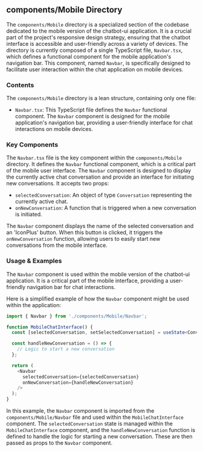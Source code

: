
## components/Mobile Directory

The `components/Mobile` directory is a specialized section of the codebase dedicated to the mobile version of the chatbot-ui application. It is a crucial part of the project's responsive design strategy, ensuring that the chatbot interface is accessible and user-friendly across a variety of devices. The directory is currently composed of a single TypeScript file, `Navbar.tsx`, which defines a functional component for the mobile application's navigation bar. This component, named `Navbar`, is specifically designed to facilitate user interaction within the chat application on mobile devices.

### Contents

The `components/Mobile` directory is a lean structure, containing only one file:

- `Navbar.tsx`: This TypeScript file defines the `Navbar` functional component. The `Navbar` component is designed for the mobile application's navigation bar, providing a user-friendly interface for chat interactions on mobile devices.

### Key Components

The `Navbar.tsx` file is the key component within the `components/Mobile` directory. It defines the `Navbar` functional component, which is a critical part of the mobile user interface. The `Navbar` component is designed to display the currently active chat conversation and provide an interface for initiating new conversations. It accepts two props:

- `selectedConversation`: An object of type `Conversation` representing the currently active chat.
- `onNewConversation`: A function that is triggered when a new conversation is initiated.

The `Navbar` component displays the name of the selected conversation and an 'IconPlus' button. When this button is clicked, it triggers the `onNewConversation` function, allowing users to easily start new conversations from the mobile interface.

### Usage & Examples

The `Navbar` component is used within the mobile version of the chatbot-ui application. It is a critical part of the mobile interface, providing a user-friendly navigation bar for chat interactions.

Here is a simplified example of how the `Navbar` component might be used within the application:

```typescript
import { Navbar } from './components/Mobile/Navbar';

function MobileChatInterface() {
  const [selectedConversation, setSelectedConversation] = useState<Conversation>(null);

  const handleNewConversation = () => {
    // Logic to start a new conversation
  };

  return (
    <Navbar
      selectedConversation={selectedConversation}
      onNewConversation={handleNewConversation}
    />
  );
}
```

In this example, the `Navbar` component is imported from the `components/Mobile/Navbar` file and used within the `MobileChatInterface` component. The `selectedConversation` state is managed within the `MobileChatInterface` component, and the `handleNewConversation` function is defined to handle the logic for starting a new conversation. These are then passed as props to the `Navbar` component.
